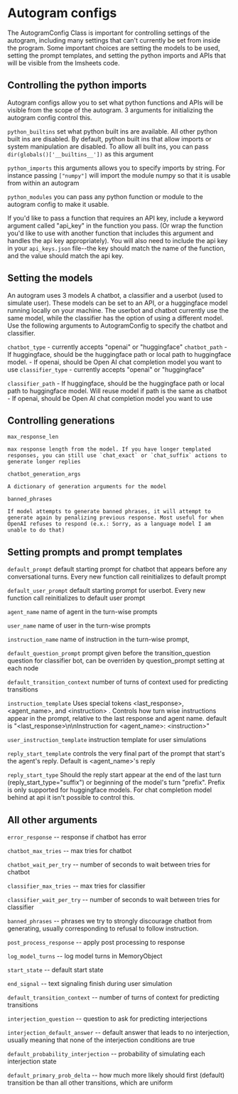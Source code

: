 # Autogram configs


The AutogramConfig Class is important for controlling settings of the autogram, including many settings that can't currently be set from inside the program. Some important choices are setting the models to be used, setting the prompt templates, and setting the python imports and APIs that will be visible from the lmsheets code.


## Controlling the python imports

Autogram configs allow you to set what python functions and APIs will be visible from the scope of the autogram. 3 arguments for initializing the autogram config control this. 


`python_builtins` set what python built ins are available. All other python built ins are disabled. By default, python built ins that allow imports or system manipulation are disabled. To allow all built ins, you can pass `dir(globals()['__builtins__'])` as this argument

`python_imports` this arguments allows you to specify imports by string. For instance passing `["numpy"]` will import the module numpy so that it is usable from within an autogram

`python_modules` you can pass any python function or module to the autogram config to make it usable. 

If you'd like to pass a function that requires an API key, include a keyword argument called "api_key" in the function you pass. (Or wrap the function you'd like to use with another function that includes this argument and handles the api key appropriately).
You will also need to include the api key in your `api_keys.json` file--the key should match the name of the function, and the value should match the api key.



## Setting the models

An autogram uses 3 models A chatbot, a classifier and a userbot (used to simulate user). These models can be set to an API, or a huggingface model running locally on your machine. The userbot and chatbot currently use the same model, while the classifier has the option of using a different model. Use the following arguments to AutogramConfig to specify the chatbot and classifier.


`chatbot_type` - currently accepts "openai" or "huggingface"
`chatbot_path`
    - If huggingface, should be the huggingface path or local path to huggingface model. 
    - If openai, should be Open AI chat completion model you want to use
`classifier_type` - currently accepts "openai" or "huggingface"

`classifier_path`
    - If huggingface, should be the huggingface path or local path to huggingface model. Will reuse model if path is the same as chatbot
    - If openai, should be Open AI chat completion model you want to use


## Controlling generations


`max_response_len`

    max response length from the model. If you have longer templated responses, you can still use `chat_exact` or `chat_suffix` actions to generate longer replies

`chatbot_generation_args`

    A dictionary of generation arguments for the model

`banned_phrases`

    If model attempts to generate banned phrases, it will attempt to generate again by penalizing previous response. Most useful for when OpenAI refuses to respond (e.x.: Sorry, as a language model I am unable to do that)





## Setting prompts and prompt templates

`default_prompt` 
    default starting prompt for chatbot that appears before any conversational turns. Every new function call reinitializes to default prompt

`default_user_prompt` 
    default starting prompt for userbot. Every new function call reinitializes to default user prompt

`agent_name` 
    name of agent in the turn-wise prompts

`user_name` 
    name of user in the turn-wise prompts

`instruction_name` 
    name of instruction in the turn-wise prompt, 

`default_question_prompt`
    prompt given before the transition_question question for classifier bot, can be overriden by question_prompt setting at each node

`default_transition_context` 
    number of turns of context used for predicting transitions

`instruction_template` 
    Uses special tokens \<last_response\>, \<agent_name\>, and \<instruction\> . Controls how turn wise instructions appear in the prompt, relative to the last response and agent name. default is
    "\<last_response\>\n\nInstruction for \<agent_name\>: \<instruction\>"

`user_instruction_template`
    instruction template for user simulations


`reply_start_template` 
    controls the very final part of the prompt that start's the agent's reply. Default is \<agent_name\>'s reply


`reply_start_type`
    Should the reply start appear at the end of the last turn (reply_start_type="suffix") or beginning of the model's turn "prefix". Prefix is only supported for huggingface models. For chat completion model behind at api it isn't possible to control this.




## All other arguments

    

`error_response` -- response if chatbot has error

`chatbot_max_tries` -- max tries for chatbot

`chatbot_wait_per_try` -- number of seconds to wait between tries for chatbot

`classifier_max_tries` -- max tries for classifier

`classifier_wait_per_try` -- number of seconds to wait between tries for classifier

`banned_phrases` -- phrases we try to strongly discourage chatbot from generating, usually corresponding to refusal to follow 
instruction.

`post_process_response` -- apply post processing to response

`log_model_turns` -- log model turns in MemoryObject

`start_state` -- default start state

`end_signal` -- text signaling finish during user simulation

`default_transition_context` -- number of turns of context for predicting transitions

`interjection_question` -- question to ask for predicting interjections

`interjection_default_answer` -- default answer that leads to no interjection, usually meaning that none of the interjection conditions are true

`default_probability_interjection` -- probability of simulating each interjection state

`default_primary_prob_delta` -- how much more likely should first (default) transition be than all other transitions, which are uniform

        